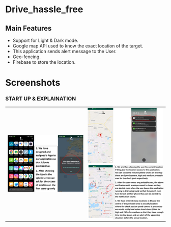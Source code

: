 # Drive_hassle_free

## Main Features

* Support for Light & Dark mode.
* Google map API used to know the exact location of the target. 
* This application sends alert message to the User.
* Geo-fencing.
* Firebase to store the location.

# Screenshots
<h3>START UP & EXPLAINATION</h3>
<table>
<tr>
<td><img src="https://github.com/Pratyaksh777/Drive_hassle_free/blob/master/Screenshots/Screenshot%20(724).png" width=360 >
  <td><img src="https://github.com/Pratyaksh777/Drive_hassle_free/blob/master/Screenshots/Screenshot%20(723).png" width=360></td>
  </tr>
  </table>
  

